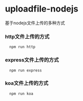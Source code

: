# uploadfile-nodejs
基于nodejs文件上传的多种方式


### http文件上传的方式

```
  npm run http
```


### express文件上传的方式


```
  npm run express

```

### koa文件上传的方式
```
  npm run koa

```

```
```
